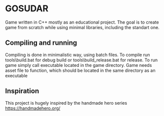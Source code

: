 # GOSUDAR

Game written in C++ mostly as an educational project.
The goal is to create game from scratch while using minimal libraries, including the standart one.

## Compiling and running

Compiling is done in minimalistic way, using batch files.
To compile run tools\build.bat for debug build or tools\build_release.bat for release.
To run game simply call executable located in the game directory.
Game needs asset file to function, which should be located in the same directory as an executable

## Inspiration

This project is hugely inspired by the handmade hero series <https://handmadehero.org/>
